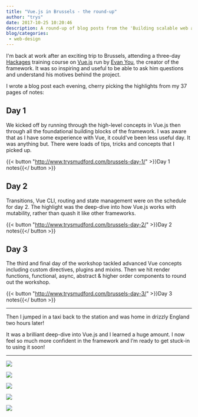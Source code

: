 ```yaml
---
title: "Vue.js in Brussels - the round-up"
author: "trys"
date: 2017-10-25 10:20:46
description: A round-up of blog posts from the 'Building scalable web apps with Vue.js by Evan You' workshop
blog/categories: 
 - web-design
---
```


I'm back at work after an exciting trip to Brussels, attending a three-day [Hackages](https://hackages.io/) training course on [Vue.js](https://vuejs.org/) run by [Evan You](https://twitter.com/youyuxi), the creator of the framework. It was so inspiring and useful to be able to ask him questions and understand his motives behind the project.

I wrote a blog post each evening, cherry picking the highlights from my 37 pages of notes:

## Day 1

We kicked off by running through the high-level concepts in Vue.js then through all the foundational building blocks of the framework. I was aware that as I have some experience with Vue, it could've been less useful day. It was anything but. There were loads of tips, tricks and concepts that I picked up.

{{< button "http://www.trysmudford.com/brussels-day-1/" >}}Day 1 notes{{</ button >}}

## Day 2

Transitions, Vue CLI, routing and state management were on the schedule for day 2. The highlight was the deep-dive into how Vue.js works with mutability, rather than quash it like other frameworks.

{{< button "http://www.trysmudford.com/brussels-day-2/" >}}Day 2 notes{{</ button >}}

## Day 3

The third and final day of the workshop tackled advanced Vue concepts including custom directives, plugins and mixins. Then we hit render functions, functional, async, abstract &amp; higher order components to round out the workshop.

{{< button "http://www.trysmudford.com/brussels-day-3/" >}}Day 3 notes{{</ button >}}

---

Then I jumped in a taxi back to the station and was home in drizzly England two hours later!

It was a brilliant deep-dive into Vue.js and I learned a huge amount. I now feel so much more confident in the framework and I’m ready to get stuck-in to using it soon!

---

![](images/blog/IMG_20171015_204813_319-914x1024.jpg)

![](images/blog/2017-10-18-05.42.18-1-768x1024.jpg)

![](images/blog/DMPsaVoWkAASG2j-768x1024.jpg)

![](images/blog/2017-10-18-04.44.09-1-768x1024.jpg)

![](images/blog/2017-10-18-09.23.31-2-1024x768.jpg)


